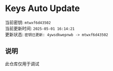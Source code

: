 # Keys Auto Update

当前密钥: `mtwxf6d43502`  
当前更新时间: `2025-05-01 16:14:21`   
更新状态: `密钥已更新: 4ywsdkwepnwb -> mtwxf6d43502`  
  
## 说明
此仓库仅用于调试 

